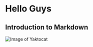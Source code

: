 
# Hello Guys
## Introduction to Markdown
![Image of Yaktocat](https://octodex.github.com/images/yaktocat.png)
